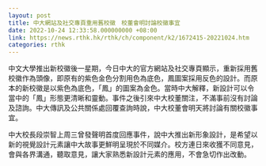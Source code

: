 ```yaml
---
layout: post
title: 中大網站及社交專頁重用舊校徽　校董會明討論校徽事宜
date: 2022-10-24 12:33:58.000000000 +08:00
link: https://news.rthk.hk/rthk/ch/component/k2/1672415-20221024.htm
categories: rthk
---
```


中文大學推出新校徽後一星期，今日中大的官方網站及社交專頁顯示，重新採用舊校徽作為頭像，即原有的紫色金色分割用色為底色，鳳圖案採用反色的設計。而原本的新校徽是以紫色為底色，「鳳」的圖案為金色。當時中大解釋，新設計可以令當中的「鳳」形態更清晰和靈動。事件之後引來中大校董關注，不滿事前沒有討論及諮詢。中大傳訊及公共關係處回覆查詢時說，中大校董會明天將討論有關校徽事宜。

中大校長段崇智上周三曾發聲明首度回應事件，說中大推出新形象設計，是希望以新的視覺設計元素讓中大故事更鮮明呈現於不同媒介。校方連日來收獲不同意見，會與各界溝通，聽取意見，讓大家熟悉新設計元素的應用，不會急切作出改動。
